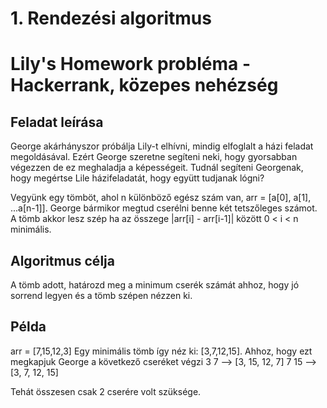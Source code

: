 # 1. Rendezési algoritmus
# Lily's Homework probléma - Hackerrank, közepes nehézség

## Feladat leírása
George akárhányszor próbálja Lily-t elhívni, mindig elfoglalt a házi feladat megoldásával. Ezért George szeretne segíteni neki, hogy gyorsabban végezzen de ez meghaladja a képességeit. Tudnál segíteni Georgenak, hogy megértse Lile házifeladatát, hogy együtt tudjanak lógni?

Vegyünk egy tömböt, ahol n különböző egész szám van, arr = [a[0], a[1], ...a[n-1]]. George bármikor megtud cserélni benne két tetszőleges számot. A tömb akkor lesz szép ha az összege |arr[i] - arr[i-1]| között 0 < i < n minimális.

## Algoritmus célja
A tömb adott, határozd meg a minimum cserék számát ahhoz, hogy jó sorrend legyen és a tömb szépen nézzen ki. 

## Példa
arr = [7,15,12,3]
Egy minimális tömb így néz ki: 
[3,7,12,15]. Ahhoz, hogy ezt megkapjuk George a következő cseréket végzi
3 7 --> [3, 15, 12, 7]
7 15 --> [3, 7, 12, 15]

Tehát összesen csak 2 cserére volt szüksége. 

